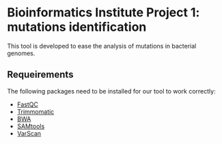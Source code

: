 # Bioinformatics Institute Project 1: mutations identification
This tool is developed to ease the analysis of mutations in bacterial genomes.
## Requeirements
The following packages need to be installed for our tool to work correctly:
 - [FastQC](https://www.bioinformatics.babraham.ac.uk/projects/fastqc/)
 - [Trimmomatic](http://www.usadellab.org/cms/?page=trimmomatic)
 - [BWA](https://bio-bwa.sourceforge.net/)
 - [SAMtools](http://www.htslib.org/)
 - [VarScan](http://dkoboldt.github.io/varscan/)
